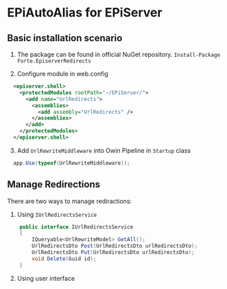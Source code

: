 # EPiAutoAlias for EPiServer

Basic installation scenario
------------
1. The package can be found in official NuGet repository.
```Install-Package Forte.EpiserverRedirects``` 

2. Configure module in web.config

```xml
  <episerver.shell>
    <protectedModules rootPath="~/EPiServer/">
      <add name="UrlRedirects">
        <assemblies>
          <add assembly="UrlRedirects" />
        </assemblies>
      </add>
    </protectedModules>
  </episerver.shell>
```

3. Add ```UrlRewriteMiddleware``` into Owin Pipeline in ```Startup``` class

```c#
  app.Use(typeof(UrlRewriteMiddleware));
```

Manage Redirections
------------
There are two ways to manage rediractions:
1. Using ```IUrlRedirectsService```

```c#
    public interface IUrlRedirectsService
    {
        IQueryable<UrlRewriteModel> GetAll();
        UrlRedirectsDto Post(UrlRedirectsDto urlRedirectsDto);
        UrlRedirectsDto Put(UrlRedirectsDto urlRedirectsDto);
        void Delete(Guid id);
    }
```
2. Using user interface 


